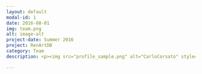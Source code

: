 ```yaml
---
layout: default
modal-id: 1
date: 2016-08-01
img: team.png
alt: image-alt
project-date: Summer 2016
project: RenArtDB
category: Team
description: <p><img src="profile_sample.png" alt="CarloCorsato" style="width:304px;height:228px"</p>

---
```

